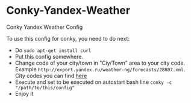 Conky-Yandex-Weather
====================

Conky Yandex Weather Config

To use this config for conky, you need to do next:
* Do `sudo apt-get install curl`
* Put this config somewhere.
* Change code of your city/town in "Ciy/Town" area to your city code. Example `http://export.yandex.ru/weather-ng/forecasts/28807.xml`. City codes you can find [here](https://pogoda.yandex.ru/static/cities.xml)
* Execute and set to be executed on autostart bash line `conky -c "/path/to/this/config"`
* Enjoy it


